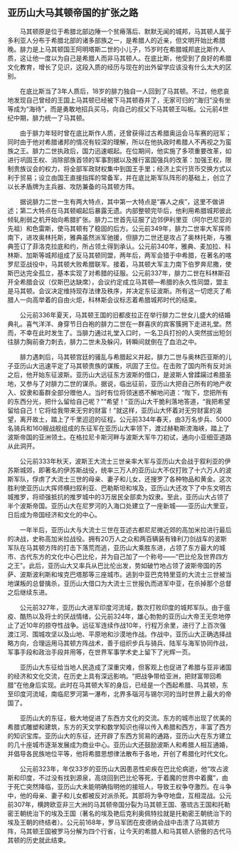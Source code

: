 ## 亚历山大马其顿帝国的扩张之路

　　马其顿原是位于希腊北部边陲一个贫瘠落后、默默无闻的城邦，马其顿人属于多利亚人分布于希腊北部的诸多部族之一，是希腊人的近亲，但文明开始比希腊晚。腓力是上马其顿国王阿明塔斯二世的小儿子，15岁时在希腊城邦底比斯作人质，这让他一度以为自己是希腊人而非马其顿人。在底比斯，他受到了良好的希腊文化教育，增长了见识，这段入质的经历与现在的出外留学应该没有什么太大的区别。

　　在底比斯当了3年人质后，18岁的腓力独自一人回到了马其顿。不过，他悲哀地发现自己曾经的王国上马其顿已经被下马其顿吞并了，无家可归的“海归”没有坐等成为“海待”，而是勇敢地招兵买马，向自己的叔父下马其顿王叫板。公元前4世纪中期，腓力统一了马其顿。

　　由于腓力年轻时曾在底比斯作人质，还曾获得过古希腊奥运会马车赛的冠军；同时由于他对希腊诸邦的情况有较深的理解，所以在他执政时希腊人不再视之为蛮族之王。腓力二世执政后，国力迅速崛起。在位期间，他实施了多项重要改革，如进行巩固王权、消除部族首领的军事割据以及推行富国强兵的改革：加强王权，限制贵族议会的权力，将全部军政财权集中到国王手里；经济上实行货币交换方式以利于贸易；设立由国王直接指挥的常备军，并在底比斯军队阵形的基础上，创立了以长矛盾牌为主兵器、攻防兼备的马其顿方阵。

　　据说腓力二世一生有两大特点，其中第一大特点是“寡人之疾”，这里不做讲述；第二大特点在马其顿崛起后暴露无遗。内部整顿完毕后，他利用希腊城邦彼此倾轧削弱之机开始向希腊扩张。腓力二世首先征服了边邻伊利里亚（阿尔巴尼亚的先祖）和色雷斯，使马其顿有了稳固的后方。公元前349年，腓力二世率大军挥师南下，进攻奥林托斯，雅典虽然派军驰援，但腓力二世还是攻占了奥林托斯，与雅典签订了菲洛克拉底和约，所占领土得到承认。公元前340年，雅典、麦加拉、科林斯、加斯等城邦组成了反马其顿同盟，两年后，两军会猎于中希腊，在著名的喀罗尼亚战役中，马其顿大败希腊联军。接着，马其顿大军主力南下伯罗奔尼撒，使斯巴达完全孤立，基本实现了对希腊的征服。公元前337年，腓力二世在科林斯召开全希腊会议（仅斯巴达缺席），会议约定成立马其顿—希腊的永久性同盟，盟主是马其顿。会议决定维持现存法律及秩序，并决定东征波斯。所有这一切熄灭了希腊人一向高举着的自由火炬，科林斯会议标志着希腊城邦时代的结束。

　　公元前336年夏天，马其顿王国的旧都皮拉正在举行腓力二世女儿盛大的结婚典礼。喜气洋洋、身穿节日白袍的腓力二世在一群喜庆的宾客簇拥下走进礼堂。然而，不幸在此时发生了。当腓力通过礼堂入口时，一名卫兵打扮的人突然拔出短剑往腓力胸前奋力刺去，腓力二世未及躲闪，转瞬间就倒在了血泊之中。

　　腓力遇刺后，马其顿宫廷的骚乱与希腊起义并起，腓力二世与奥林匹亚斯的儿子亚历山大迅速平定了马其顿贵族的谋叛，巩固了王位。在击败了国内所有反对派之后，他开始东征波斯。亚历山大远征东方波斯的借口，是波斯人曾蹂躏过希腊圣地，又参与了对腓力二世的谋杀。据说，临出征前，亚历山大把自己所有的地产收入、奴隶和畜群全部分赠他人。当时有位将领迷惑不解地问道：“陛下，您把所有的东西分光，把什么留给自己呢？”“希望！”亚历山大干脆利落地答道，“我把希望留给自己！它将给我带来无穷的财富！”就这样，亚历山大怀着对无穷财富的渴望，离开故土，踏上了千里迢迢的征程。公元前334年春天，由3万名步兵、5000名骑兵和160艘战舰组成的东征军在亚历山大率领下，渡过赫勒斯滂海峡，踏上了波斯帝国的亚洲领土。在格拉尼卡斯河畔与波斯大军牛刀初试，通向小亚细亚道路从此洞开。

　　公元前333年秋天，波斯王大流士三世亲率大军与亚历山大会战于叙利亚的伊苏斯城郊，即著名的伊苏斯战役，统率三万人的亚历山大不仅打败了十六万人的波斯军队，俘虏了大流士三世的母亲、妻子和儿女，还搜罗了各种物品和黄金。这次胜利使亚历山大挥师横扫叙利亚、巴勒斯坦和埃及，亚历山大还攻下了中东文明古城推罗，将顽强抵抗的推罗城中的3万居民全部卖为奴隶。至此，亚历山大占领了半个波斯帝国。亚历山大在尼罗河的入海口处建立了一座新城——亚历山大里亚，日后成为帝国经济和文化的中心。

　　一年半后，亚历山大与大流士三世在亚述古都尼尼微近郊的高加米拉进行最后的决战，史称高加米拉战役。拥有20万人之众和两百辆装有锋利刀剑战车的波斯军队在马其顿方阵的打击下落荒而逃，亚历山大乘胜东进，占领了东方最大的城市、古代东方的文化中心巴比伦，并为自己加了一个称号——“巴比伦及世界四方之王”。此后，亚历山大又率兵从巴比伦出发，势如破竹地占领了波斯帝国的苏萨、波斯波利斯和埃克巴塔那等三座城市。逃到中亚巴克特里亚的大流士三世被当地谋叛的总督擒杀，亚历山大借口为大流士三世报仇而进军中亚，在杀掉那个总督之后继续东进。

　　公元前327年，亚历山大进军印度河流域，数次打败印度的城邦军队。由于瘟疫、酷热以及将士的厌战情绪，公元前324年，雄心勃勃的亚历山大帝王无奈地停止了近10年的掠夺性战争。远征军连续作战10年，行程万余里，进行了上百次强渡江河、围城攻坚以及山地、平原地和沙漠地作战。作战中，亚历山大正确选择战略方向，合理运用马其顿方阵战术，善于组织步兵与骑兵、陆军与海军协同作战，军事手段和政治手段并用等，在世界军事学术史上留下了光辉一页。

　　亚历山大东征给当地人民造成了深重灾难，但客观上也促进了希腊与亚非诸国的经济和文化交流，在历史上具有深远影响。“把战争带给亚洲，把财富带回希腊”在他身后实现。此时在马其顿大军的身后，已经是一个西起希腊、马其顿，东至印度河流域，南临尼罗河第一瀑布，北界多瑙河与锡尔河的当时世界上最大的帝国了。

　　亚历山大的东征，极大地促进了东西方文化的交流。东方的城市出现了优美的希腊式雕塑和建筑，东方的天文学和数学知识也得以传入希腊和西方，丰富了西方的知识宝库。亚历山大的东征，还开辟了东西方贸易的通路，亚历山大在东方建立的几十座城市逐渐发展成为商业中心。亚历山大还鼓励波斯人和希腊人相互通婚，并倡导各民族地位平等，他将希腊思想律法散布于各地，开创了希腊化时代文化。

　　公元前323年，年仅33岁的亚历山大因患恶性疟疾在巴比伦病逝，他“攻占波斯和印度，不过没有找到源泉，高烧回到巴比伦等死，于着魔的世界中着魔”，由于死亡突然降临，亚历山大未能明确指明他的接班人，导致王权争夺激烈。在斗争中，他的母亲、妻子和儿女都被反对派杀死。其部将为争夺地盘，互相混战。公元前307年，横跨欧亚非三大洲的马其顿帝国分裂为马其顿王国、塞琉古王国和托勒密王朝统治下的埃及王国（著名的埃及艳后克利奥佩特拉就是托勒密王朝统治下的埃及王朝的终结者）。公元前168年，罗马军团在皮德纳会战中击溃了马其顿方阵，马其顿王国被罗马分解为四个行省，让今天的希腊人和马其顿人骄傲的古代马其顿的历史就此结束。
